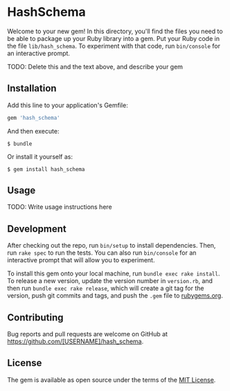 # HashSchema

Welcome to your new gem! In this directory, you'll find the files you need to be able to package up your Ruby library into a gem. Put your Ruby code in the file `lib/hash_schema`. To experiment with that code, run `bin/console` for an interactive prompt.

TODO: Delete this and the text above, and describe your gem

## Installation

Add this line to your application's Gemfile:

```ruby
gem 'hash_schema'
```

And then execute:

    $ bundle

Or install it yourself as:

    $ gem install hash_schema

## Usage

TODO: Write usage instructions here

## Development

After checking out the repo, run `bin/setup` to install dependencies. Then, run `rake spec` to run the tests. You can also run `bin/console` for an interactive prompt that will allow you to experiment.

To install this gem onto your local machine, run `bundle exec rake install`. To release a new version, update the version number in `version.rb`, and then run `bundle exec rake release`, which will create a git tag for the version, push git commits and tags, and push the `.gem` file to [rubygems.org](https://rubygems.org).

## Contributing

Bug reports and pull requests are welcome on GitHub at https://github.com/[USERNAME]/hash_schema.

## License

The gem is available as open source under the terms of the [MIT License](https://opensource.org/licenses/MIT).

